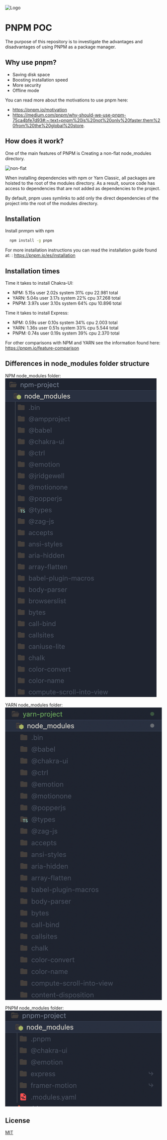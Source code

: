 ![Logo](https://pnpm.io/fr/img/pnpm-no-name-with-frame.svg)

# PNPM POC

The purpose of this repository is to investigate the advantages and disadvantages of using PNPM as a package manager.

## Why use pnpm?

- Saving disk space
- Boosting installation speed
- More security
- Offline mode

You can read more about the motivations to use pnpm here:

- https://pnpm.io/motivation
- https://medium.com/pnpm/why-should-we-use-pnpm-75ca4bfe7d93#:~:text=pnpm%20is%20not%20only%20faster,them%20from%20the%20global%20store.

## How does it work?

One of the main features of PNPM is Creating a non-flat node_modules directory.

![non-flat](https://d33wubrfki0l68.cloudfront.net/64b2f62af3b1c3dc4314df0ec517d9661d03b934/aca71/assets/images/node-modules-structure-8ab301ddaed3b7530858b233f5b3be57.jpg)

When installing dependencies with npm or Yarn Classic, all packages are hoisted to the root of the modules directory. As a result, source code has access to dependencies that are not added as dependencies to the project.

By default, pnpm uses symlinks to add only the direct dependencies of the project into the root of the modules directory.

## Installation

Install pnmpm with npm

```bash
  npm install -g pnpm
```

For more installation instructions you can read the installation guide found at: : https://pnpm.io/es/installation

## Installation times

Time it takes to install Chakra-UI:

- NPM: 5.15s user 2.02s system 31% cpu 22.981 total
- YARN: 5.04s user 3.17s system 22% cpu 37.268 total
- PNPM: 3.97s user 3.10s system 64% cpu 10.896 total

Time it takes to install Express:

- NPM: 0.59s user 0.10s system 34% cpu 2.003 total
- YARN: 1.36s user 0.51s system 33% cpu 5.544 total
- PNPM: 0.74s user 0.19s system 39% cpu 2.370 total

For other comparisons with NPM and YARN see the information found here: https://pnpm.io/feature-comparison

## Differences in node_modules folder structure

NPM node_modules folder:
![npm](./images/npm-project.png)

YARN node_modules folder:
![yarn](./images/yarn-project.png)

PNPM node_modules folder:
![pnpm](./images/pnpm-project.png)

## License

[MIT](https://choosealicense.com/licenses/mit/)
